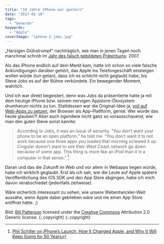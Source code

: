 ```yaml
---
title: "10 Jahre iPhone war gestern"
date: "2017-01-10"
tags:
  - "Generde"
keywords:
  - "Apple"
coverImage: "iphone-2-jobs.jpg"
---
```


„Harzigen Glühstrumpf“ nachträglich, wie man in jenen Tagen noch manchmal _schrob_ im [Jahr des falsch gebildeten Präteritums](https://anmutunddemut.de/2007/02/04/das-jahr-des-falschen-prateritums.html): 2007.

Als das iPhone endlich auf dem Markt kam, hatte ich schon so viele falsche Ankündigungen darüber gehört, das Apple ins Telefongeschäft einsteigen wollen würde (tun getan), dass ich es schlicht nicht geglaubt habe, bis Steve Jobs es auf der Bühne verkündete. Ein bewegender Moment, wahrlich.

Und ich war direkt begeistert, denn was Jobs da präsentierte hatte ja mit dem heutige iPhone bzw. seinem nervigen Appstore-Ökosystem drumherum nichts zu tun. Stattdessen war die Original-Idee ja, [voll auf Web-Apps zu setzen](https://de.m.wikipedia.org/wiki/Apple_iOS#Vorstellung_auf_der_MacWorld), der Browser als App-Plattform, genial. Wer würde das heute glauben?! Aber auch irgendwie nicht ganz so vorausschauend, wie man den guten Steve sonst kannte:

> According to Jobs, it was an issue of security. “You don’t want your phone to be an open platform,” he told me. “You don’t want it to not work because one three apps you loaded that morning screwed it up. Cingular doesn’t want to see their West Coast network go down because of some app. This thing is more like an iPod than it is a computer in that sense.” [^1]

Daran und das die Zukunft im Web und vor allem in Webapps liegen würde, habe ich wirklich geglaubt. Erst als ich sah, wie die Leute auf Apple spätere Veröffentlichung des iOS SDK und den App Store abgingen, habe ich mich davon verabschiedet (jedenfalls zeitweise).

Wäre sicherlich interessant zu sehen, wie unsere Webentwickler-Welt aussähe, wenn Apple dabei geblieben wäre und nie einen App Store eröffnet hätte. ;)

Bild:  [Bill Patterson](http://flickr.com/photos/35448539@N00) licensed under the [Creative Commons](https://creativecommons.org/licenses/by/2.0/deed.en) Attribution 2.0 Generic license. {:.copyright} {:.copyright}


[^1]: [Phil Schiller on iPhone’s Launch, How It Changed Apple, and Why It Will Keep Going for 50 Years](https://backchannel.com/phil-schiller-on-iphones-launch-how-it-changed-apple-and-why-it-will-keep-going-for-50-years-e4412ad2c8f5#.93te4e15j)
